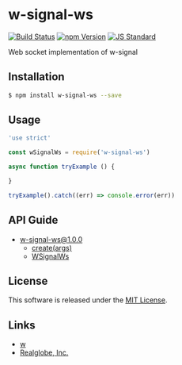 w-signal-ws
==========

<!---
This file is generated by ape-tmpl. Do not update manually.
--->

<!-- Badge Start -->
<a name="badges"></a>

[![Build Status][bd_travis_shield_url]][bd_travis_url]
[![npm Version][bd_npm_shield_url]][bd_npm_url]
[![JS Standard][bd_standard_shield_url]][bd_standard_url]

[bd_repo_url]: https://github.com/realglobe-Inc/w-signal-ws
[bd_travis_url]: http://travis-ci.org/realglobe-Inc/w-signal-ws
[bd_travis_shield_url]: http://img.shields.io/travis/realglobe-Inc/w-signal-ws.svg?style=flat
[bd_travis_com_url]: http://travis-ci.com/realglobe-Inc/w-signal-ws
[bd_travis_com_shield_url]: https://api.travis-ci.com/realglobe-Inc/w-signal-ws.svg?token=
[bd_license_url]: https://github.com/realglobe-Inc/w-signal-ws/blob/master/LICENSE
[bd_codeclimate_url]: http://codeclimate.com/github/realglobe-Inc/w-signal-ws
[bd_codeclimate_shield_url]: http://img.shields.io/codeclimate/github/realglobe-Inc/w-signal-ws.svg?style=flat
[bd_codeclimate_coverage_shield_url]: http://img.shields.io/codeclimate/coverage/github/realglobe-Inc/w-signal-ws.svg?style=flat
[bd_gemnasium_url]: https://gemnasium.com/realglobe-Inc/w-signal-ws
[bd_gemnasium_shield_url]: https://gemnasium.com/realglobe-Inc/w-signal-ws.svg
[bd_npm_url]: http://www.npmjs.org/package/w-signal-ws
[bd_npm_shield_url]: http://img.shields.io/npm/v/w-signal-ws.svg?style=flat
[bd_standard_url]: http://standardjs.com/
[bd_standard_shield_url]: https://img.shields.io/badge/code%20style-standard-brightgreen.svg

<!-- Badge End -->


<!-- Description Start -->
<a name="description"></a>

Web socket implementation of w-signal

<!-- Description End -->


<!-- Overview Start -->
<a name="overview"></a>



<!-- Overview End -->


<!-- Sections Start -->
<a name="sections"></a>

<!-- Section from "doc/guides/01.Installation.md.hbs" Start -->

<a name="section-doc-guides-01-installation-md"></a>

Installation
-----

```bash
$ npm install w-signal-ws --save
```


<!-- Section from "doc/guides/01.Installation.md.hbs" End -->

<!-- Section from "doc/guides/02.Usage.md.hbs" Start -->

<a name="section-doc-guides-02-usage-md"></a>

Usage
---------

```javascript
'use strict'

const wSignalWs = require('w-signal-ws')

async function tryExample () {

}

tryExample().catch((err) => console.error(err))

```


<!-- Section from "doc/guides/02.Usage.md.hbs" End -->

<!-- Section from "doc/guides/10.API Guide.md.hbs" Start -->

<a name="section-doc-guides-10-a-p-i-guide-md"></a>

API Guide
-----

+ [w-signal-ws@1.0.0](./doc/api/api.md)
  + [create(args)](./doc/api/api.md#w-signal-ws-function-create)
  + [WSignalWs](./doc/api/api.md#w-signal-ws-class)


<!-- Section from "doc/guides/10.API Guide.md.hbs" End -->


<!-- Sections Start -->


<!-- LICENSE Start -->
<a name="license"></a>

License
-------
This software is released under the [MIT License](https://github.com/realglobe-Inc/w-signal-ws/blob/master/LICENSE).

<!-- LICENSE End -->


<!-- Links Start -->
<a name="links"></a>

Links
------

+ [w][w_url]
+ [Realglobe, Inc.][realglobe,_inc__url]

[w_url]: https://github.com/realglobe-Inc/w
[realglobe,_inc__url]: http://realglobe.jp

<!-- Links End -->
